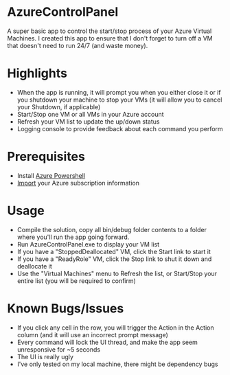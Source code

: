 # AzureControlPanel
A super basic app to control the start/stop process of your Azure Virtual Machines.  I created this app to ensure that I don't forget to turn off a VM that doesn't need to run 24/7 (and waste money).

Highlights
=====
* When the app is running, it will prompt you when you either close it or if you shutdown your machine to stop your VMs (it will allow you to cancel your Shutdown, if applicable)
* Start/Stop one VM or all VMs in your Azure account
* Refresh your VM list to update the up/down status
* Logging console to provide feedback about each command you perform

Prerequisites
=====
* Install [Azure Powershell](http://azure.microsoft.com/en-us/documentation/articles/install-configure-powershell/#Install)
* [Import](http://azure.microsoft.com/en-us/documentation/articles/install-configure-powershell/#use-the-certificate-method) your Azure subscription information

Usage
=====
* Compile the solution, copy all bin/debug folder contents to a folder where you'll run the app going forward.
* Run AzureControlPanel.exe to display your VM list
* If you have a "StoppedDeallocated" VM, click the Start link to start it
* If you have a "ReadyRole" VM, click the Stop link to shut it down and deallocate it
* Use the "Virtual Machines" menu to Refresh the list, or Start/Stop your entire list (you will be required to confirm)

Known Bugs/Issues
=====
* If you click any cell in the row, you will trigger the Action in the Action column (and it will use an incorrect prompt message)
* Every command will lock the UI thread, and make the app seem unresponsive for ~5 seconds
* The UI is really ugly
* I've only tested on my local machine, there might be dependency bugs

